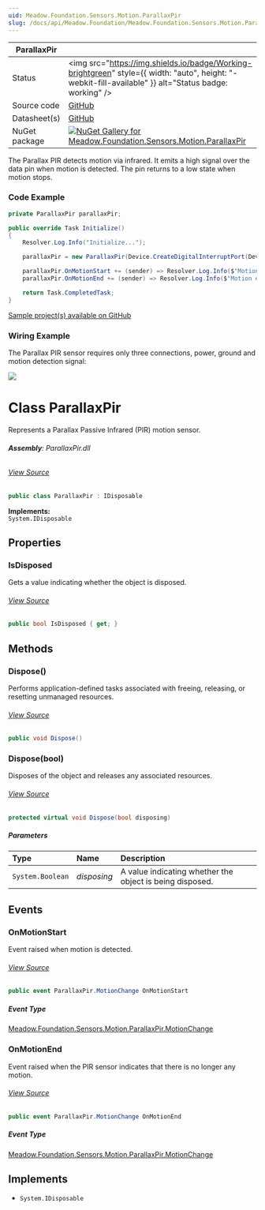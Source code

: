 ```yaml
---
uid: Meadow.Foundation.Sensors.Motion.ParallaxPir
slug: /docs/api/Meadow.Foundation/Meadow.Foundation.Sensors.Motion.ParallaxPir
---
```


| ParallaxPir | |
|--------|--------|
| Status | <img src="https://img.shields.io/badge/Working-brightgreen" style={{ width: "auto", height: "-webkit-fill-available" }} alt="Status badge: working" /> |
| Source code | [GitHub](https://github.com/WildernessLabs/Meadow.Foundation/tree/main/Source/Meadow.Foundation.Peripherals/Sensors.Motion.ParallaxPir) |
| Datasheet(s) | [GitHub](https://github.com/WildernessLabs/Meadow.Foundation/tree/main/Source/Meadow.Foundation.Peripherals/Sensors.Motion.ParallaxPir/Datasheet) |
| NuGet package | <a href="https://www.nuget.org/packages/Meadow.Foundation.Sensors.Motion.ParallaxPir/" target="_blank"><img src="https://img.shields.io/nuget/v/Meadow.Foundation.Sensors.Motion.ParallaxPir.svg?label=Meadow.Foundation.Sensors.Motion.ParallaxPir" alt="NuGet Gallery for Meadow.Foundation.Sensors.Motion.ParallaxPir" /></a> |

The Parallax PIR detects motion via infrared. It emits a high signal over the data pin when motion is detected. The pin returns to a low state when motion stops.

### Code Example

```csharp
private ParallaxPir parallaxPir;

public override Task Initialize()
{
    Resolver.Log.Info("Initialize...");

    parallaxPir = new ParallaxPir(Device.CreateDigitalInterruptPort(Device.Pins.D05, InterruptMode.EdgeBoth, ResistorMode.Disabled));

    parallaxPir.OnMotionStart += (sender) => Resolver.Log.Info($"Motion start  {DateTime.Now}");
    parallaxPir.OnMotionEnd += (sender) => Resolver.Log.Info($"Motion end  {DateTime.Now}");

    return Task.CompletedTask;
}

```

[Sample project(s) available on GitHub](https://github.com/WildernessLabs/Meadow.Foundation/tree/main/Source/Meadow.Foundation.Peripherals/Sensors.Motion.ParallaxPir/Samples/ParallaxPir_Sample)

### Wiring Example

The Parallax PIR sensor requires only three connections, power, ground and motion detection signal:

<img src="/API_Assets/Meadow.Foundation.Sensors.Motion.ParallaxPir/ParallaxPIR_Fritzing.svg" />

# Class ParallaxPir
Represents a Parallax Passive Infrared (PIR) motion sensor.

###### **Assembly**: ParallaxPir.dll
###### [View Source](https://github.com/WildernessLabs/Meadow.Foundation/blob/main/Source/Meadow.Foundation.Peripherals/Sensors.Motion.ParallaxPir/Driver/ParallaxPir.cs#L9)
```csharp title="Declaration"
public class ParallaxPir : IDisposable
```
**Implements:**  
`System.IDisposable`

## Properties
### IsDisposed
Gets a value indicating whether the object is disposed.
###### [View Source](https://github.com/WildernessLabs/Meadow.Foundation/blob/main/Source/Meadow.Foundation.Peripherals/Sensors.Motion.ParallaxPir/Driver/ParallaxPir.cs#L34)
```csharp title="Declaration"
public bool IsDisposed { get; }
```
## Methods
### Dispose()
Performs application-defined tasks associated with freeing, releasing, or resetting unmanaged resources.
###### [View Source](https://github.com/WildernessLabs/Meadow.Foundation/blob/main/Source/Meadow.Foundation.Peripherals/Sensors.Motion.ParallaxPir/Driver/ParallaxPir.cs#L100)
```csharp title="Declaration"
public void Dispose()
```
### Dispose(bool)
Disposes of the object and releases any associated resources.
###### [View Source](https://github.com/WildernessLabs/Meadow.Foundation/blob/main/Source/Meadow.Foundation.Peripherals/Sensors.Motion.ParallaxPir/Driver/ParallaxPir.cs#L110)
```csharp title="Declaration"
protected virtual void Dispose(bool disposing)
```

##### Parameters

| Type | Name | Description |
|:--- |:--- |:--- |
| `System.Boolean` | *disposing* | A value indicating whether the object is being disposed. |

## Events
### OnMotionStart
Event raised when motion is detected.
###### [View Source](https://github.com/WildernessLabs/Meadow.Foundation/blob/main/Source/Meadow.Foundation.Peripherals/Sensors.Motion.ParallaxPir/Driver/ParallaxPir.cs#L24)
```csharp title="Declaration"
public event ParallaxPir.MotionChange OnMotionStart
```
##### Event Type
[Meadow.Foundation.Sensors.Motion.ParallaxPir.MotionChange](../ParallaxPir.MotionChange)
### OnMotionEnd
Event raised when the PIR sensor indicates that there is no longer any motion.
###### [View Source](https://github.com/WildernessLabs/Meadow.Foundation/blob/main/Source/Meadow.Foundation.Peripherals/Sensors.Motion.ParallaxPir/Driver/ParallaxPir.cs#L29)
```csharp title="Declaration"
public event ParallaxPir.MotionChange OnMotionEnd
```
##### Event Type
[Meadow.Foundation.Sensors.Motion.ParallaxPir.MotionChange](../ParallaxPir.MotionChange)

## Implements

* `System.IDisposable`

